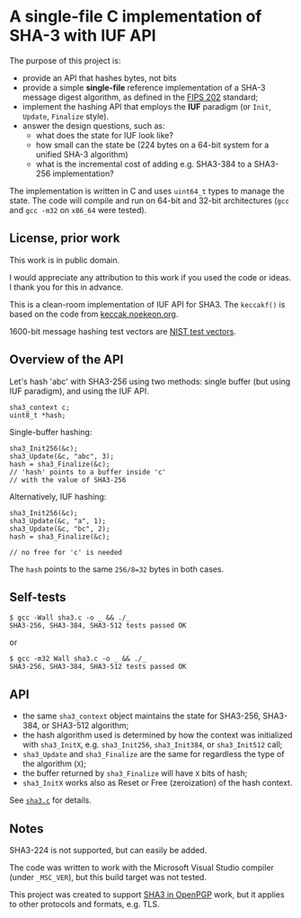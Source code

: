 # A single-file C implementation of SHA-3 with IUF API

The purpose of this project is:

* provide an API that hashes bytes, not bits
* provide a simple __single-file__ reference implementation of a SHA-3 message digest algorithm, as defined in the [FIPS 202][fips202_standard] standard;
* implement the hashing API that employs the __IUF__ paradigm (or `Init`, `Update`, `Finalize` style).
* answer the design questions, such as:
  * what does the state for IUF look like?
  * how small can the state be (224 bytes on a 64-bit system for a unified SHA-3 algorithm)
  * what is the incremental cost of adding e.g. SHA3-384 to a SHA3-256 implementation?

The implementation is written in C and uses `uint64_t` types to manage the state. The code will compile and run on 64-bit and 32-bit architectures (`gcc` and `gcc -m32` on `x86_64` were tested).

[fips202_standard]: http://nvlpubs.nist.gov/nistpubs/FIPS/NIST.FIPS.202.pdf "FIPS 202 standard"

## License, prior work

This work is in public domain. 

I would appreciate any attribution to this work if you used the code or ideas. I thank you for this in advance.

This is a clean-room implementation of IUF API for SHA3. The `keccakf()` is based on the code from [keccak.noekeon.org](http://keccak.noekeon.org/).

1600-bit message hashing test vectors are [NIST test vectors](http://csrc.nist.gov/groups/ST/toolkit/examples.html).

## Overview of the API

Let's hash 'abc' with SHA3-256 using two methods: single buffer (but using IUF paradigm), and using the IUF API. 

    sha3_context c;
    uint8_t *hash;

Single-buffer hashing:

    sha3_Init256(&c);
    sha3_Update(&c, "abc", 3);
    hash = sha3_Finalize(&c);
    // 'hash' points to a buffer inside 'c'
    // with the value of SHA3-256

Alternatively, IUF hashing:

    sha3_Init256(&c);
    sha3_Update(&c, "a", 1);
    sha3_Update(&c, "bc", 2);
    hash = sha3_Finalize(&c);

    // no free for 'c' is needed

The `hash` points to the same `256/8=32` bytes in both cases.

## Self-tests

    $ gcc -Wall sha3.c -o _ && ./_
    SHA3-256, SHA3-384, SHA3-512 tests passed OK

or 

    $ gcc -m32 Wall sha3.c -o _ && ./_
    SHA3-256, SHA3-384, SHA3-512 tests passed OK

## API

* the same `sha3_context` object maintains the state for SHA3-256, SHA3-384, or SHA3-512 algorithm;
* the hash algorithm used is determined by how the context was initialized with `sha3_InitX`, e.g. `sha3_Init256`, `sha3_Init384`, or `sha3_Init512` call;
* `sha3_Update` and `sha3_Finalize` are the same for regardless the type of the algorithm (`X`);
* the buffer returned by `sha3_Finalize` will have `X` bits of hash;
* `sha3_InitX` works also as Reset or Free (zeroization) of the hash context.

See [`sha3.c`](sha3.c) for details.

## Notes

SHA3-224 is not supported, but can easily be added.

The code was written to work with the Microsoft Visual Studio compiler (under `_MSC_VER`), but this build target was not tested.

This project was created to support [SHA3 in OpenPGP](https://tools.ietf.org/html/draft-jivsov-openpgp-sha3) work, but it applies to other protocols and formats, e.g. TLS.

